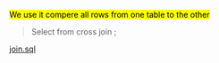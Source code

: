 <mark class="hltr-pomarancza">We use it  compere  all rows from one table to the other </mark>


>Select 
>from 
>cross join ;


[join.sql](/obisdian_ntoes/notes_obsidian/SQL/join.sql.md) 